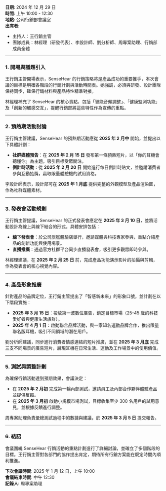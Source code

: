 **日期**: 2024 年 12 月 29 日  
**時間**: 上午 10:00 - 12:30  
**地點**: 公司行銷部會議室  
**出席者**:

- 主持人：王行銷主管
- 團隊成員：林經理（研發代表）、李設計師、劉分析師、周專案助理、行銷部成員全體

---

### **1. 開場與議題引入**

王行銷主管開場表示，SenseHear 的行銷策略將是產品成功的重要推手，本次會議的目標是明確各階段的行銷計劃與活動時間表。她強調，必須與研發、設計團隊保持同步，確保行銷材料與產品特性精準對接。

林經理補充了 SenseHear 的核心賣點，包括「智能音頻調整」、「健康監測功能」及「創新的觸感交互」，提醒行銷部將這些特性作為宣傳的重點。

---

### **2. 預熱期活動討論**

王行銷主管建議，SenseHear 的預熱期活動應從 **2025 年 2 月中** 開始，並提出以下具體計劃：

- **社群媒體預告**：在 **2025 年 2 月 15 日** 發布第一條預熱短片，以「你的耳機會聽懂你」為主題，吸引目標受眾關注。
- **倒計時活動**：從 **2025 年 2 月 20 日** 開始進行每日倒計時貼文，並邀請消費者參與互動抽獎，贏取限量體驗機的試用資格。

李設計師表示，設計部可在 **2025 年 1 月底** 提供完整的外觀模型及產品渲染圖，作為社群媒體素材。

---

### **3. 發表會活動規劃**

王行銷主管提議，SenseHear 的正式發表會應定在 **2025 年 3 月 10 日**，並將活動設計為線上與線下結合的形式。具體安排包括：

- **線下發表會**：於公司旗艦體驗店舉行，邀請媒體與科技專家參與，重點介紹產品的創新功能與使用場景。
- **直播推廣**：通過官方社群平台同步直播發表會，吸引更多觀眾即時參與。

林經理建議，在 **2025 年 2 月 25 日** 前，完成產品功能演示影片的拍攝與剪輯，作為發表會的核心視覺內容。

---

### **4. 產品形象推廣**

針對產品的品牌定位，王行銷主管提出了「智感新未來」的形象口號，並計劃在以下階段實施：

- **2025 年 3 月 15 日**：投放第一波數位廣告，鎖定目標市場（25-45 歲的科技愛好者與健康生活族群）。
- **2025 年 4 月 1 日**：啟動聯合品牌活動，與一家知名運動品牌合作，推出限量聯名版耳機，吸引不同領域的潛在用戶。

劉分析師建議，同步進行消費者情感連結的短片推廣，並在 **2025 年 3 月底** 完成三支不同場景的廣告短片，展現耳機在日常生活、運動及工作場景中的使用價值。

---

### **5. 測試與調整計劃**

為確保行銷活動達到預期效果，會議決定：

- 在 **2025 年 2 月初** 完成第一輪內部測試，邀請員工及內部合作夥伴體驗產品並提供反饋。
- 在 **2025 年 3 月初** 啟動小規模市場測試，目標收集至少 300 名用戶的試用意見，並根據反饋進行調整。

周專案助理負責彙總測試過程中的數據與建議，於 **2025 年 3 月 5 日** 提交報告。

---

### **6. 結語**

會議圍繞 SenseHear 行銷活動的重點計劃進行了詳細討論，並確立了多個階段的目標。王行銷主管對各部門的協作提出肯定，期待所有行銷方案能在既定時間內順利推進。

**下次會議時間**: 2025 年 1 月 12 日，上午 10:00  
**會議結束時間**: 中午 12:30  
**記錄人**: 周專案助理
